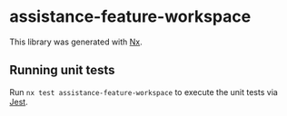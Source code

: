 # assistance-feature-workspace

This library was generated with [Nx](https://nx.dev).

## Running unit tests

Run `nx test assistance-feature-workspace` to execute the unit tests via [Jest](https://jestjs.io).
